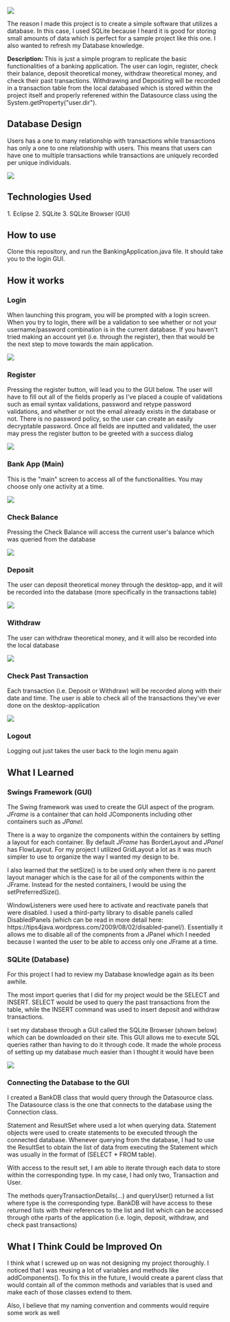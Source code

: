 <!--Banner Image-->
<img src="https://github.com/gnikkoch96/Banking-Application/blob/main/assets/banner.png"/>
<p> The reason I made this project is to create a simple software that utilizes a database. In this case, I used SQLite because I heard it is good for storing small amounts of data which is perfect for a sample project like this one. I also wanted to refresh my Database knowledge.</p>

<b> Description: </b> This is just a simple program to replicate the basic functionalities of a banking application. The user can login, register, check their balance, deposit theoretical money, withdraw theoretical money, and check their past transactions. Withdrawing and Depositing will be recorded in a transaction table from the local databased which is stored within the project itself and properly referened within the Datasource class using the System.getProperty("user.dir"). 

<h2> Database Design </h2> <!-- Show the Image --> 
<p> Users has a one to many relationship with transactions while transactions has only a one to one relationship with users. This means that users can have one to multiple transactions while transactions are uniquely recorded per unique individuals. </p>

<img src="https://github.com/gnikkoch96/Banking-Application/blob/main/assets/Banking%20App%20Database%20Design.png/"/>

<h2> Technologies Used </h2>
1. Eclipse 
2. SQLite
3. SQLite Browser (GUI) 

<h2> How to use </h2>
<p> Clone this repository, and run the BankingApplication.java file. It should take you to the login GUI. </p>

<h2> How it works </h2>
<!--Login-->
<h3> Login </h3>
<p> When launching this program, you will be prompted with a login screen. When you try to login, there will be a validation to see whether or not your username/password combination is in the current database. If you haven't tried making an account yet (i.e. through the register), then that would be the next step to move towards the main application.</p>
<img src="https://github.com/gnikkoch96/Banking-Application/blob/main/assets/Reference%20Image/Screenshot_1.png"/>

<!--Register-->
<h3> Register</h3>
<p> Pressing the register button, will lead you to the GUI below. The user will have to fill out all of the fields properly as I've placed a couple of validations such as email syntax validations, password and retype password validations, and whether or not the email already exists in the database or not. There is no password policy, so the user can create an easily decryptable password. Once all fields are inputted and validated, the user may press the register button to be greeted with a success dialog</p>
<img src="https://github.com/gnikkoch96/Banking-Application/blob/main/assets/Reference%20Image/Screenshot_2.png"/>

<!--Bank App-->
<h3> Bank App (Main) </h3>
<p> This is the "main" screen to access all of the functionalities. You may choose only one activity at a time. </p>
<img src="https://github.com/gnikkoch96/Banking-Application/blob/main/assets/Reference%20Image/Screenshot_7.png"/>
<!--Check Balance-->
<h3> Check Balance </h3>
<p> Pressing the Check Balance will access the current user's balance which was queried from the database </p>
<img src="https://github.com/gnikkoch96/Banking-Application/blob/main/assets/Reference%20Image/check%20balance.png"/>

<!--Deposit-->
<h3> Deposit </h3>
<p> The user can deposit theoretical money through the desktop-app, and it will be recorded into the database (more specifically in the transactions table) </p>
<img src="https://github.com/gnikkoch96/Banking-Application/blob/main/assets/Reference%20Image/Screenshot_11.png"/>
  
<!--Withdraw-->
<h3> Withdraw </h3>
<p> The user can withdraw theoretical money, and it will also be recorded into the local database </p>
<img src="https://github.com/gnikkoch96/Banking-Application/blob/main/assets/Reference%20Image/Screenshot_15.png"/>
  
<!--Past Transaction-->
<h3> Check Past Transaction </h3>
<p> Each transaction (i.e. Deposit or Withdraw) will be recorded along with their date and time. The user is able to check all of the transactions they've ever done on the desktop-application </p> 
<img src="https://github.com/gnikkoch96/Banking-Application/blob/main/assets/Reference%20Image/Screenshot_17.png"/>

<!--Logout-->
<h3> Logout </h3>
<p> Logging out just takes the user back to the login menu again </p>

<h2> What I Learned </h2>
<!-- 1. Swing Framework to Create the GUI -->
<h3> Swings Framework (GUI) </h3>
<p> The Swing framework was used to create the GUI aspect of the program. <i> JFrame </i> is a container that can hold JComponents including other containers such as <i> JPanel. </i> </p>
<p> There is a way to organize the components within the containers by setting a layout for each container. By default <i> JFrame </i> has BorderLayout and <i> JPanel </i> has FlowLayout. For my project I utilized GridLayout a lot as it was much simpler to use to organize the way I wanted my design to be. </p>
<p> I also learned that the setSize() is to be used only when there is no parent layout manager which is the case for all of the components within the JFrame. Instead for the nested containers, I would be using the setPreferredSize(). </p>
<p> WindowListeners were used here to activate and reactivate panels that were disabled. I used a third-party library to disable panels called DisabledPanels (which can be read in more detail here: https://tips4java.wordpress.com/2009/08/02/disabled-panel/). Essentially it allows me to disable all of the compnents from a JPanel which I needed because I wanted the user to be able to access only one JFrame at a time. </p>
  
<!-- 2. SQLite and how Database works exactly -->
<h3> SQLite (Database) </h3>
<p> For this project I had to review my Database knowledge again as its been awhile.</p>
<p> The most import queries that I did for my project would be the SELECT and INSERT. SELECT would be used to query the past transactions from the table, while the INSERT command was used to insert deposit and withdraw transactions. </p>
<p> I set my database through a GUI called the SQLite Browser (shown below) which can be downloaded on their site. This GUI allows me to execute SQL queries rather than having to do it through code. It made the whole process of setting up my database much easier than I thought it would have been </p>
<img src="https://github.com/gnikkoch96/Banking-Application/blob/main/assets/Reference%20Image/Screenshot_8.png"/>

<!-- 3. How to connect both of them --> 
<h3> Connecting the Database to the GUI </h3>
<p> I created a BankDB class that would query through the Datasource class. The Datasource class is the one that connects to the database using the Connection class. </p>
<p> Statement and ResultSet where used a lot when querying data. Statement objects were used to create statements to be executed through the connected database. Whenever querying from the database, I had to use the ResultSet to obtain the list of data from executing the Statement which was usually in the format of (SELECT * FROM table). </p>
<p> With access to the result set, I am able to iterate through each data to store within the corresponding type. In my case, I had only two, Transaction and User. </p>
<p> The methods queryTransactionDetails(...) and queryUser() returned a list<type> where type is the corresponding type. BankDB will have access to these returned lists with their references to the list<transaction> and list <user> which can be accessed through othe rparts of the application (i.e. login, deposit, withdraw, and check past transactions)</p>

<h2> What I Think Could be Improved On </h2>
<p> I think what I screwed up on was not designing my project thoroughly. I noticed that I was reusing a lot of variables and methods like addComponents(). To fix this in the future, I would create a parent class that would contain all of the common methods and variables that is used and make each of those classes extend to them. </p>
<p> Also, I believe that my naming convention and comments would require some work as well </p>
